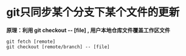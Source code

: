 # git只同步某个分支下某个文件的更新

**原理：利用 git checkout -- [file] , 用户本地仓库文件覆盖工作区文件**

```shell
git fetch [remote]
git checkout [remote/branch] -- [file]
```